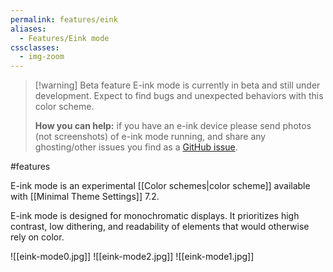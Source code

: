```yaml
---
permalink: features/eink
aliases:
  - Features/Eink mode
cssclasses:
  - img-zoom
---
```

> [!warning] Beta feature
> E-ink mode is currently in beta and still under development. Expect to find bugs and unexpected behaviors with this color scheme.
> 
> **How you can help:** if you have an e-ink device please send photos (not screenshots) of e-ink mode running, and share any ghosting/other issues you find as a [GitHub issue](https://github.com/kepano/obsidian-minimal/labels/eink).

#features

E-ink mode is an experimental [[Color schemes|color scheme]] available with [[Minimal Theme Settings]] 7.2. 

E-ink mode is designed for monochromatic displays. It prioritizes high contrast, low dithering, and readability of elements that would otherwise rely on color.

![[eink-mode0.jpg]]
![[eink-mode2.jpg]]
![[eink-mode1.jpg]]